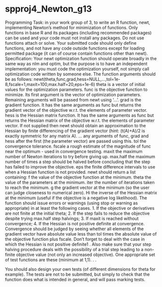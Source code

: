 # spproj4_Newton_g13


Programming Task: in your work group of 3, to write an R function, newt, implementing Newton’s method for
minimization of functions. Only functions in base R and its packages (including recommended packages) can
be used and your code must not install any packages. Do not use functions attach or solve. Your submitted
code should only define functions, and not have any code outside functions except for loading permitted package
(it can of course contain functions other than newt).
Specification: Your newt optimization function should operate broadly in the same way as nlm and optim, but
the purpose is to have an independent implementation: you must code the optimization yourself, not simply call
optimization code written by someone else. The function arguments should be as follows:
newt(theta,func,grad,hess=NULL,...,tol=1e-8,fscale=1,maxit=100,max.half=20,eps=1e-6)
theta is a vector of initial values for the optimization parameters.
func is the objective function to minimize. Its first argument is the vector of optimization parameters. Remaining
arguments will be passed from newt using ‘...’.
grad is the gradient function. It has the same arguments as func but returns the gradient vector of the objective
w.r.t. the elements of parameter vector.
hess is the Hessian matrix function. It has the same arguments as func but returns the Hessian matrix of the
objective w.r.t. the elements of parameter vector. If not supplied then newt should obtain an approximation to the
Hessian by finite differencing of the gradient vector (hint: (t(A)+A)/2 is exactly symmetric for any matrix A).
... any arguments of func, grad and hess after the first (the parameter vector) are passed using this.
tol the convergence tolerance.
fscale a rough estimate of the magnitude of func near the optimum - used in convergence testing.
maxit the maximum number of Newton iterations to try before giving up.
max.half the maximum number of times a step should be halved before concluding that the step has failed to
improve the objective.
eps the finite difference intervals to use when a Hessian function is not provided.
newt should return a list containing:
f the value of the objective function at the minimum.
theta the value of the parameters at the minimum.
iter the number of iterations taken to reach the minimum.
g the gradient vector at the minimum (so the user can judge closeness to numerical zero).
Hi the inverse of the Hessian matrix at the minimum (useful if the objective is a negative log likelihood).
The function should issue errors or warnings (using stop or warning as appropriate) in at least the following
cases. 1. If the objective or derivatives are not finite at the initial theta; 2. If the step fails to reduce the objective
despite trying max.half step halvings; 3. If maxit is reached without convergence; 4. If the Hessian is not
positive definite at convergence.
Convergence should be judged by seeing whether all elements of the gradient vector have absolute value less
than tol times the absolute value of the objective function plus fscale. Don’t forget to deal with the case
in which the Hessian is not positive definite1
. Also make sure that your step halving procedure deals with the
possibility of a trial step leading to a non-finite objective value (not only an increased objective). One appropriate
set of test functions are these (minimum at 1,1). . .


You should also design your own tests (of different dimensions for theta for example). The tests are not to
be submitted, but simply to check that the function does what is intended in general, and will pass marking tests.
